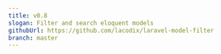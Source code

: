 ```yaml
---
title: v0.8
slogan: Filter and search eloquent models
githubUrl: https://github.com/lacodix/laravel-model-filter
branch: master
---
```

